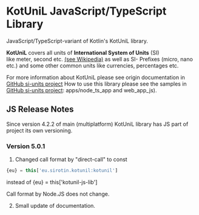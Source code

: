 # KotUniL JavaScript/TypeScript Library 

JavaScript/TypeScript-variant of Kotlin's KotUniL library. 

**KotUniL** covers all units of **International System of Units** (SI)  
like meter, second etc. [(see Wikipedia)](https://en.wikipedia.org/wiki/International_System_of_Units) 
as well as SI- Prefixes (micro, nano etc.) and some other common units like currencies, percentages etc.

For more information about KotUniL please see origin documentation
in [GitHub si-units project](https://github.com/vsirotin/si-units/blob/26e2e890fa01cebdca93f48332bab0a0fa6c6255/README.md)
How to use this library please see the samples 
in [GitHub si-units project](https://github.com/vsirotin/si-units/blob/26e2e890fa01cebdca93f48332bab0a0fa6c6255/README.md): 
apps/node_ts_app and web_app_js).

## JS Release Notes

Since version 4.2.2 of main (multiplatform) KotUniL library has JS part of project its own versioning.

### Version 5.0.1

1. Changed call format by "direct-call" to const 
```javascript
{eu} = this['eu.sirotin.kotunil:kotunil']
```

instead of {eu} = this['kotunil-js-lib']

Call format by Node.JS does not change.

2. Small update of documentation.


